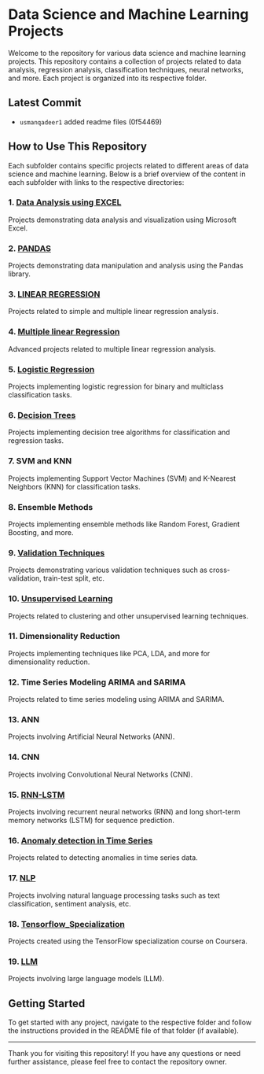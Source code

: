 # Data Science and Machine Learning Projects

Welcome to the repository for various data science and machine learning projects. This repository contains a collection of projects related to data analysis, regression analysis, classification techniques, neural networks, and more. Each project is organized into its respective folder.

## Latest Commit
- `usmanqadeer1` added readme files (0f54469)

## How to Use This Repository

Each subfolder contains specific projects related to different areas of data science and machine learning. Below is a brief overview of the content in each subfolder with links to the respective directories:

### 1. [Data Analysis using EXCEL](./1.%20Data%20Analysis%20using%20EXCEL)
Projects demonstrating data analysis and visualization using Microsoft Excel.

### 2. [PANDAS](./PANDAS)
Projects demonstrating data manipulation and analysis using the Pandas library.

### 3. [LINEAR REGRESSION](./LINEAR%20REGRESSION)
Projects related to simple and multiple linear regression analysis.

### 4. [Multiple linear Regression](./Multiple%20linear%20Regression)
Advanced projects related to multiple linear regression analysis.

### 5. [Logistic Regression](./Logistic%20Regression)
Projects implementing logistic regression for binary and multiclass classification tasks.

### 6. [Decision Trees](./Decision%20Trees)
Projects implementing decision tree algorithms for classification and regression tasks.

### 7. SVM and KNN
Projects implementing Support Vector Machines (SVM) and K-Nearest Neighbors (KNN) for classification tasks.

### 8. Ensemble Methods
Projects implementing ensemble methods like Random Forest, Gradient Boosting, and more.

### 9. [Validation Techniques](./Validation%20Techniques)
Projects demonstrating various validation techniques such as cross-validation, train-test split, etc.

### 10. [Unsupervised Learning](./Unsupervised%20Learning)
Projects related to clustering and other unsupervised learning techniques.

### 11. Dimensionality Reduction
Projects implementing techniques like PCA, LDA, and more for dimensionality reduction.

### 12. Time Series Modeling ARIMA and SARIMA
Projects related to time series modeling using ARIMA and SARIMA.

### 13. ANN
Projects involving Artificial Neural Networks (ANN).

### 14. CNN
Projects involving Convolutional Neural Networks (CNN).

### 15. [RNN-LSTM](./RNN-LSTM)
Projects involving recurrent neural networks (RNN) and long short-term memory networks (LSTM) for sequence prediction.

### 16. [Anomaly detection in Time Series](./Anomaly%20detection%20in%20Time%20Series)
Projects related to detecting anomalies in time series data.

### 17. [NLP](./NLP)
Projects involving natural language processing tasks such as text classification, sentiment analysis, etc.

### 18. [Tensorflow_Specialization](./Tensorflow_Specialization)
Projects created using the TensorFlow specialization course on Coursera.

### 19. [LLM](./LLM)
Projects involving large language models (LLM).

## Getting Started

To get started with any project, navigate to the respective folder and follow the instructions provided in the README file of that folder (if available). 


---

Thank you for visiting this repository! If you have any questions or need further assistance, please feel free to contact the repository owner.
